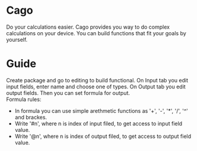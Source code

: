 # Cago
Do your calculations easier.
Cago provides you way to do complex calculations on your device. You can build functions that fit your goals by yourself.

# Guide
Create package and go to editing to build functional.
On Input tab you edit input fields, enter name and choose one of types. 
On Output tab you edit output fields. Then you can set formula for output.  
Formula rules:
- In formula you can use simple arethmetic functions as '+', '-', '*', '/', '^' and brackes.
- Write '#n', where n is index of input filed, to get access to input field value.
- Write '@n', where n is index of output filed, to get access to output field value.
